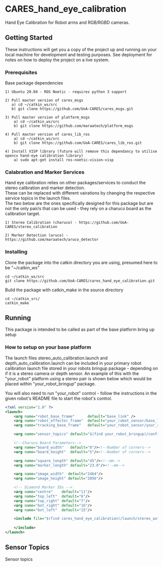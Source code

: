 # CARES_hand_eye_calibration
Hand Eye Calibration for Robot arms and RGB/RGBD cameras. 

## Getting Started
These instructions will get you a copy of the project up and running on your local machine for development and testing purposes.
See deployment for notes on how to deploy the project on a live system.

### Prerequisites
Base package dependencies

```
1) Ubuntu 20.04 - ROS Noetic - requires python 3 support

2) Pull master version of cares_msgs
   a) cd ~/catkin_ws/src
   b) git clone https://github.com/UoA-CARES/cares_msgs.git

3) Pull master version of platform_msgs
	a) cd ~/catkin_ws/src
	b) git clone https://github.com/maraatech/platform_msgs

4) Pull master version of cares_lib_ros
	a) cd ~/catkin_ws/src
	b) git clone https://github.com/UoA-CARES/cares_lib_ros.git

4) Install VISP library (future will remove this dependancy to utilise opencv hand-eye calibration library)
	a) sudo apt-get install ros-noetic-vision-visp
```

### Calabration and Marker Services
Hand eye calibration relies on other packages/services to conduct the stereo calibration and marker detection.\
These can be replaced with different vairations by changing the respective service topics in the launch files.\
The two below are the ones specifically designed for this package but are not the only pair/s that can be used - they rely on a charuco board as the calibration target.

```
1) Stereo Calibration (charuco) - https://github.com/UoA-CARES/stereo_calibration

2) Marker Detection (aruco) - https://github.com/maraatech/aruco_detector
```

### Installing
Clone the package into the catkin directory you are using, presumed here to be "~/catkin_ws"

```
cd ~/catkin_ws/src
git clone https://github.com/UoA-CARES/cares_hand_eye_calibration.git
```

Build the package with catkin_make in the source directory

```
cd ~/catkin_src/
catkin_make
```

## Running
This package is intended to be called as part of the base platform bring up setup

### How to setup on your base platform
The launch files stereo_auto_calibration.launch and depth_auto_calibration.launch can be included in your primary robot calibration launch file stored in your robots bringup package - depending on if it is a stereo camera or depth sensor. An example of this with the "your_robot" platform using a stereo pair is shown below which would be placed within "your_robot_bringup" package.

You will also need to run "your_robot" control - follow the instructions in the given robot's README file to start the robot's control.

```xml
<?xml version="1.0" ?>
<launch>
	<arg name="robot_base_frame"      default="base_link" />
	<arg name="robot_effector_frame"  default="your_robot_sensor/base_link" />
	<arg name="tracking_base_frame"   default="your_robot_sensor/your_robot_sensor_frame"/>

	<arg name="sensor_topics" default="$(find your_robot_bringup)/config/sensors_calibration.yaml"/>

	<!--Charuco Board Parameters-->
	<arg name="board_width"   default="8"/><!--Number of corners-->
	<arg name="board_height"  default="5"/><!--Number of corners-->

	<arg name="square_length" default="45"/><!--mm-->
	<arg name="marker_length" default="23.0"/><!--mm--> 

	<arg name="image_width"  default="2464"/>
	<arg name="image_height" default="2056"/>

	<!-- Diamond Marker IDs -->
	<arg name="centre"    default="11"/>
	<arg name="top_left"  default="6"/>
	<arg name="top_right" default="7"/>
	<arg name="bot_right" default="16"/>
	<arg name="bot_left"  default="15"/>

	<include file="$(find cares_hand_eye_calibration)/launch/stereo_auto_calibration.launch" pass_all_args="true">
	 
	</include>
</launch>

```

## Sensor Topics
Sensor topics 